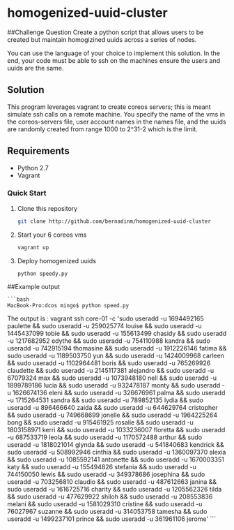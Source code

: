 # homogenized-uuid-cluster

##Challenge Question
Create a python script that allows users to be created but maintain homogizined uuids across a series of nodes.

You can use the language of your choice to implement this solution. In the end, your code must be able to ssh on the machines ensure the users and uuids are the same.

## Solution

This program leverages vagrant to create coreos servers; this is meant simulate ssh calls on a remote machine. You specify the name of the vms in the coreos-servers file, user account names in the names file, and the uuids are randomly created from range 1000 to 2^31-2 which is the limit.

## Requirements

 * Python 2.7
 * Vagrant
 
### Quick Start

1. Clone this repository  

    ```bash
    git clone http://github.com/bernadinm/homogenized-uuid-cluster 
    ```

2.  Start your 6 coreos vms

	```bash
	vagrant up 
	```

3. Deploy homogenized uuids

   ```bash
   python speedy.py 
   ```

##Example output

	```bash
	MacBook-Pro:dcos mingo$ python speed.py
The output is : vagrant ssh core-01 -c 'sudo useradd -u 1694492165 paulette && sudo useradd -u 259025774 louise && sudo useradd -u 1445437099 tobie && sudo useradd -u 155613499 chasidy && sudo useradd -u 1217682952 edythe && sudo useradd -u 754110988 kandra && sudo useradd -u 742915194 thomasine && sudo useradd -u 1912226146 fatima && sudo useradd -u 1189503750 yun && sudo useradd -u 1424009968 carleen && sudo useradd -u 1102964481 boris && sudo useradd -u 765269926 claudette && sudo useradd -u 2145117381 alejandro && sudo useradd -u 67079324 max && sudo useradd -u 1073948180 nell && sudo useradd -u 1899789186 lucia && sudo useradd -u 932478187 monty && sudo useradd -u 1626674136 eleni && sudo useradd -u 326676961 palma && sudo useradd -u 1715264531 sandra && sudo useradd -u 789852135 lydia && sudo useradd -u 896466640 zaida && sudo useradd -u 644629764 cristopher && sudo useradd -u 749668699 jonelle && sudo useradd -u 1964225264 bong && sudo useradd -u 915461925 rosalie && sudo useradd -u 1803158971 kerri && sudo useradd -u 1033236007 floretta && sudo useradd -u 687533719 leola && sudo useradd -u 1170572488 arthur && sudo useradd -u 1818021014 glynda && sudo useradd -u 541840683 kendrick && sudo useradd -u 508992946 cinthia && sudo useradd -u 1360097370 alexia && sudo useradd -u 1085592141 antonette && sudo useradd -u 1670003351 katy && sudo useradd -u 155494826 stefania && sudo useradd -u 744150050 lewis && sudo useradd -u 349378686 josephina && sudo useradd -u 703256810 claudio && sudo useradd -u 487612663 janina && sudo useradd -u 1616725716 charity && sudo useradd -u 1205562326 tilda && sudo useradd -u 477629922 shiloh && sudo useradd -u 208553836 melani && sudo useradd -u 1581029310 cristine && sudo useradd -u 76027967 suzanne && sudo useradd -u 314053758 tamesha && sudo useradd -u 1499237101 prince && sudo useradd -u 361961106 jerome'
	```